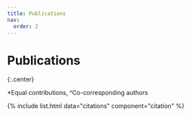 ```yaml
---
title: Publications
nav:
  order: 2
---
```


# Publications

{:.center}

\*Equal contributions, ^Co-corresponding authors

{% include list.html data="citations" component="citation" %}
